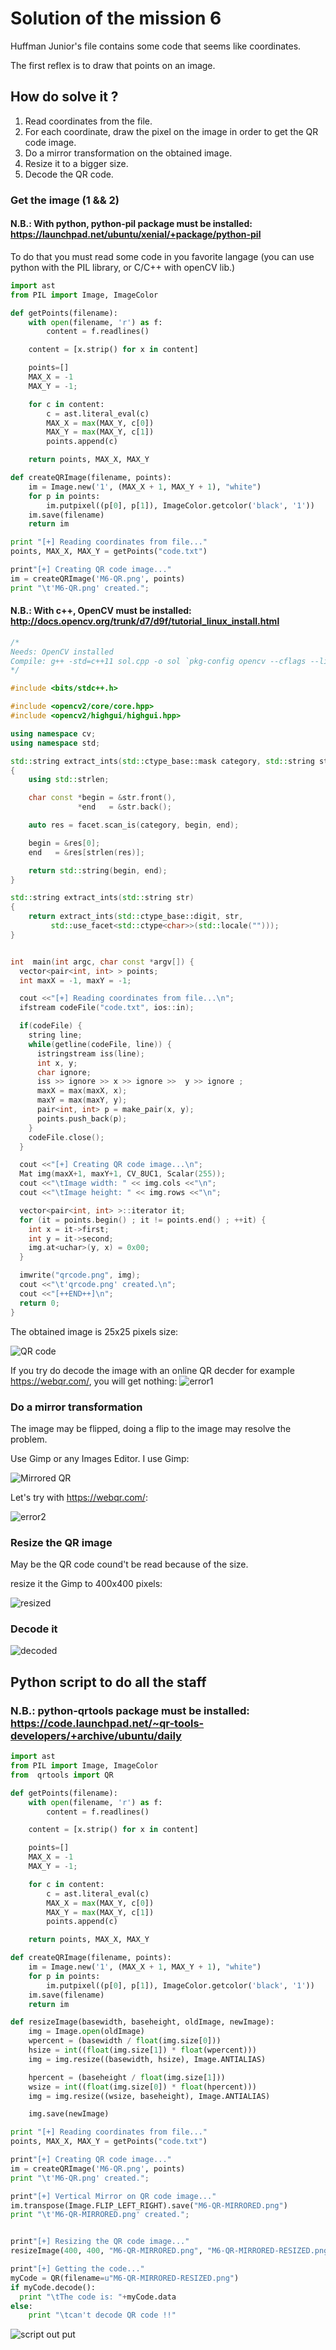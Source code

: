 # Solution of the mission 6
Huffman Junior's file contains some code that seems like coordinates.

The first reflex is to draw that points on an image.

## How do solve it ?
1. Read coordinates from the file.
1. For each coordinate, draw the pixel on the image in order to get the QR code image.
1. Do a mirror transformation on the obtained image.
1. Resize it to a bigger size.
1. Decode the QR code.

### Get the image (1 && 2)
#### N.B.: With python, python-pil package must be installed: https://launchpad.net/ubuntu/xenial/+package/python-pil

To do that you must read some code in you favorite langage (you can use python with the PIL library, or C/C++ with openCV lib.)
```python
import ast
from PIL import Image, ImageColor

def getPoints(filename):
    with open(filename, 'r') as f:
        content = f.readlines()

    content = [x.strip() for x in content]

    points=[]
    MAX_X = -1
    MAX_Y = -1;

    for c in content:
        c = ast.literal_eval(c)
        MAX_X = max(MAX_Y, c[0])
        MAX_Y = max(MAX_Y, c[1])
        points.append(c)

    return points, MAX_X, MAX_Y

def createQRImage(filename, points):
    im = Image.new('1', (MAX_X + 1, MAX_Y + 1), "white")
    for p in points:
        im.putpixel((p[0], p[1]), ImageColor.getcolor('black', '1'))
    im.save(filename)
    return im

print "[+] Reading coordinates from file..."
points, MAX_X, MAX_Y = getPoints("code.txt")

print"[+] Creating QR code image..."
im = createQRImage('M6-QR.png', points)
print "\t'M6-QR.png' created.";
```
#### N.B.: With c++, OpenCV must be installed: http://docs.opencv.org/trunk/d7/d9f/tutorial_linux_install.html

```c++
/*
Needs: OpenCV installed
Compile: g++ -std=c++11 sol.cpp -o sol `pkg-config opencv --cflags --libs`
*/

#include <bits/stdc++.h>

#include <opencv2/core/core.hpp>
#include <opencv2/highgui/highgui.hpp>

using namespace cv;
using namespace std;

std::string extract_ints(std::ctype_base::mask category, std::string str, std::ctype<char> const& facet)
{
    using std::strlen;

    char const *begin = &str.front(),
               *end   = &str.back();

    auto res = facet.scan_is(category, begin, end);

    begin = &res[0];
    end   = &res[strlen(res)];

    return std::string(begin, end);
}

std::string extract_ints(std::string str)
{
    return extract_ints(std::ctype_base::digit, str,
         std::use_facet<std::ctype<char>>(std::locale("")));
}


int  main(int argc, char const *argv[]) {
  vector<pair<int, int> > points;
  int maxX = -1, maxY = -1;

  cout <<"[+] Reading coordinates from file...\n";
  ifstream codeFile("code.txt", ios::in);

  if(codeFile) {
    string line;
    while(getline(codeFile, line)) {
      istringstream iss(line);
      int x, y;
      char ignore;
      iss >> ignore >> x >> ignore >>  y >> ignore ;
      maxX = max(maxX, x);
      maxY = max(maxY, y);
      pair<int, int> p = make_pair(x, y);
      points.push_back(p);
    }
    codeFile.close();
  }

  cout <<"[+] Creating QR code image...\n";
  Mat img(maxX+1, maxY+1, CV_8UC1, Scalar(255));
  cout <<"\tImage width: " << img.cols <<"\n";
  cout <<"\tImage height: " << img.rows <<"\n";

  vector<pair<int, int> >::iterator it;
  for (it = points.begin() ; it != points.end() ; ++it) {
    int x = it->first;
    int y = it->second;
    img.at<uchar>(y, x) = 0x00;
  }

  imwrite("qrcode.png", img);
  cout <<"\t'qrcode.png' created.\n";
  cout <<"[++END++]\n";
  return 0;
}

```

The obtained image is 25x25 pixels size:


![QR code](M6-QR.png)

If you try do decode the image with an online QR decder for example https://webqr.com/, you will get nothing:
![error1](/m6/images/webqr-err1.png)

### Do a mirror transformation
The image may be flipped, doing a flip to the image may resolve the problem. 

Use Gimp or any Images Editor. I use Gimp:

![Mirrored QR](/m6/images/M6-QR-MIRRORED.png)


Let's try with https://webqr.com/:

![error2](/m6/images/webqr-err2.png)


### Resize the QR image
May be the QR code cound't be read because of the size.

resize it the Gimp to 400x400 pixels:

![resized](/m6/images/M6-QR-RESIZED.png)


### Decode it

![decoded](/m6/images/ANSWER.png)


## Python script to do all the staff
### N.B.: python-qrtools package must be installed: https://code.launchpad.net/~qr-tools-developers/+archive/ubuntu/daily

```python
import ast
from PIL import Image, ImageColor
from  qrtools import QR

def getPoints(filename):
    with open(filename, 'r') as f:
        content = f.readlines()

    content = [x.strip() for x in content]

    points=[]
    MAX_X = -1
    MAX_Y = -1;

    for c in content:
        c = ast.literal_eval(c)
        MAX_X = max(MAX_Y, c[0])
        MAX_Y = max(MAX_Y, c[1])
        points.append(c)

    return points, MAX_X, MAX_Y

def createQRImage(filename, points):
    im = Image.new('1', (MAX_X + 1, MAX_Y + 1), "white")
    for p in points:
        im.putpixel((p[0], p[1]), ImageColor.getcolor('black', '1'))
    im.save(filename)
    return im

def resizeImage(basewidth, baseheight, oldImage, newImage):
    img = Image.open(oldImage)
    wpercent = (basewidth / float(img.size[0]))
    hsize = int((float(img.size[1]) * float(wpercent)))
    img = img.resize((basewidth, hsize), Image.ANTIALIAS)

    hpercent = (baseheight / float(img.size[1]))
    wsize = int((float(img.size[0]) * float(hpercent)))
    img = img.resize((wsize, baseheight), Image.ANTIALIAS)

    img.save(newImage)

print "[+] Reading coordinates from file..."
points, MAX_X, MAX_Y = getPoints("code.txt")

print"[+] Creating QR code image..."
im = createQRImage('M6-QR.png', points)
print "\t'M6-QR.png' created.";

print"[+] Vertical Mirror on QR code image..."
im.transpose(Image.FLIP_LEFT_RIGHT).save("M6-QR-MIRRORED.png")
print "\t'M6-QR-MIRRORED.png' created.";


print"[+] Resizing the QR code image..."
resizeImage(400, 400, "M6-QR-MIRRORED.png", "M6-QR-MIRRORED-RESIZED.png")

print"[+] Getting the code..."
myCode = QR(filename=u"M6-QR-MIRRORED-RESIZED.png")
if myCode.decode():
  print "\tThe code is: "+myCode.data
else:
    print "\tcan't decode QR code !!"
```

![script out put](/m6/images/script-output.png)
